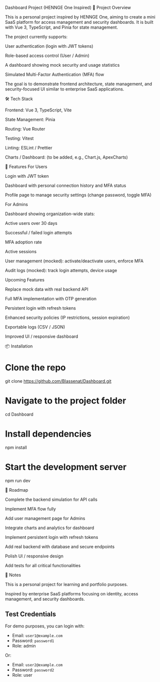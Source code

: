 Dashboard Project (HENNGE One Inspired)
🚀 Project Overview

This is a personal project inspired by HENNGE One, aiming to create a mini SaaS platform for access management and security dashboards.
It is built with Vue 3, TypeScript, and Pinia for state management.

The project currently supports:

User authentication (login with JWT tokens)

Role-based access control (User / Admin)

A dashboard showing mock security and usage statistics

Simulated Multi-Factor Authentication (MFA) flow

The goal is to demonstrate frontend architecture, state management, and security-focused UI similar to enterprise SaaS applications.

🛠️ Tech Stack

Frontend: Vue 3, TypeScript, Vite

State Management: Pinia

Routing: Vue Router

Testing: Vitest

Linting: ESLint / Prettier

Charts / Dashboard: (to be added, e.g., Chart.js, ApexCharts)

🎯 Features
For Users

Login with JWT token

Dashboard with personal connection history and MFA status

Profile page to manage security settings (change password, toggle MFA)

For Admins

Dashboard showing organization-wide stats:

Active users over 30 days

Successful / failed login attempts

MFA adoption rate

Active sessions

User management (mocked): activate/deactivate users, enforce MFA

Audit logs (mocked): track login attempts, device usage

Upcoming Features

Replace mock data with real backend API

Full MFA implementation with OTP generation

Persistent login with refresh tokens

Enhanced security policies (IP restrictions, session expiration)

Exportable logs (CSV / JSON)

Improved UI / responsive dashboard

📦 Installation
# Clone the repo
git clone https://github.com/Blassenat/Dashboard.git

# Navigate to the project folder
cd Dashboard

# Install dependencies
npm install

# Start the development server
npm run dev

🧭 Roadmap

Complete the backend simulation for API calls

Implement MFA flow fully

Add user management page for Admins

Integrate charts and analytics for dashboard

Implement persistent login with refresh tokens

Add real backend with database and secure endpoints

Polish UI / responsive design

Add tests for all critical functionalities

📌 Notes

This is a personal project for learning and portfolio purposes.

Inspired by enterprise SaaS platforms focusing on identity, access management, and security dashboards.

## Test Credentials

For demo purposes, you can login with:
- Email: `user1@example.com`
- Password: `password1`
- Role: admin

Or:
- Email: `user2@example.com`
- Password: `password2`
- Role: user